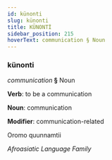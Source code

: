 ```yaml
---
id: künonti
slug: künonti
title: KÜNONTİ
sidebar_position: 215
hoverText: communication § Noun
---
```


### künonti

*communication* **§** Noun

**Verb**: to be a communication

**Noun**: communication

**Modifier**: communication-related

Oromo quunnamtii 

*Afroasiatic Language Family*